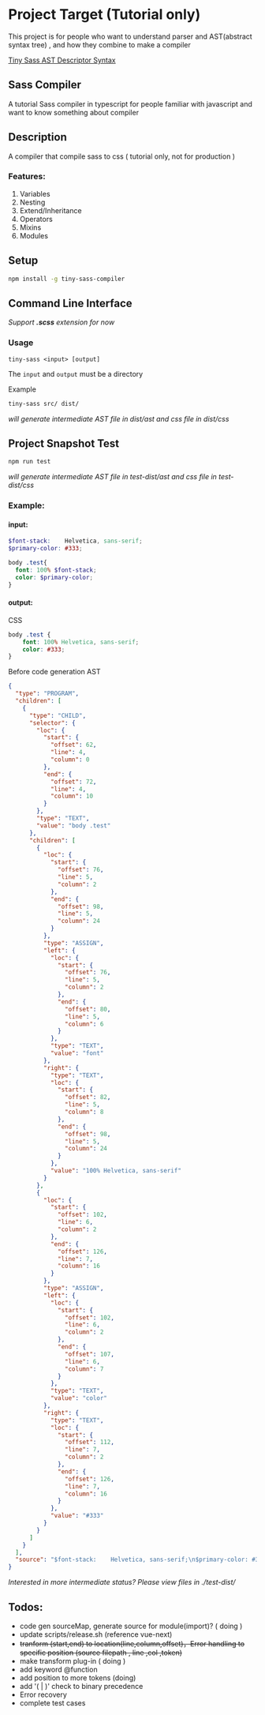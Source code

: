 # Project Target (Tutorial only)

This project is for people who want to understand parser and AST(abstract syntax tree) , and how they combine to make a compiler

[Tiny Sass AST Descriptor Syntax](https://github.com/wizardpisces/tiny-sass-compiler/blob/master/parser/readme.md)

## Sass Compiler

A tutorial Sass compiler in typescript for people familiar with javascript and want to know something about compiler

## Description 

A compiler that compile sass to css ( tutorial only, not for production )

### Features:

1. Variables
2. Nesting
3. Extend/Inheritance
4. Operators
5. Mixins
6. Modules

## Setup

```bash
npm install -g tiny-sass-compiler
```

## Command Line Interface

*Support **.scss** extension for now*

### Usage


`tiny-sass <input> [output]`

The `input` and `output` must be a directory

Example

```bash
tiny-sass src/ dist/
```

*will generate intermediate AST file in dist/ast and css file in dist/css*

## Project Snapshot Test

```bash
npm run test
```
*will generate intermediate AST file in test-dist/ast and css file in test-dist/css*

### Example:

#### input:

```scss
$font-stack:    Helvetica, sans-serif;
$primary-color: #333;

body .test{
  font: 100% $font-stack;
  color: $primary-color;
}
```
#### output:

CSS
```css
body .test {
    font: 100% Helvetica, sans-serif;
    color: #333;
}
```

Before code generation AST
```json
{
  "type": "PROGRAM",
  "children": [
    {
      "type": "CHILD",
      "selector": {
        "loc": {
          "start": {
            "offset": 62,
            "line": 4,
            "column": 0
          },
          "end": {
            "offset": 72,
            "line": 4,
            "column": 10
          }
        },
        "type": "TEXT",
        "value": "body .test"
      },
      "children": [
        {
          "loc": {
            "start": {
              "offset": 76,
              "line": 5,
              "column": 2
            },
            "end": {
              "offset": 98,
              "line": 5,
              "column": 24
            }
          },
          "type": "ASSIGN",
          "left": {
            "loc": {
              "start": {
                "offset": 76,
                "line": 5,
                "column": 2
              },
              "end": {
                "offset": 80,
                "line": 5,
                "column": 6
              }
            },
            "type": "TEXT",
            "value": "font"
          },
          "right": {
            "type": "TEXT",
            "loc": {
              "start": {
                "offset": 82,
                "line": 5,
                "column": 8
              },
              "end": {
                "offset": 98,
                "line": 5,
                "column": 24
              }
            },
            "value": "100% Helvetica, sans-serif"
          }
        },
        {
          "loc": {
            "start": {
              "offset": 102,
              "line": 6,
              "column": 2
            },
            "end": {
              "offset": 126,
              "line": 7,
              "column": 16
            }
          },
          "type": "ASSIGN",
          "left": {
            "loc": {
              "start": {
                "offset": 102,
                "line": 6,
                "column": 2
              },
              "end": {
                "offset": 107,
                "line": 6,
                "column": 7
              }
            },
            "type": "TEXT",
            "value": "color"
          },
          "right": {
            "type": "TEXT",
            "loc": {
              "start": {
                "offset": 112,
                "line": 7,
                "column": 2
              },
              "end": {
                "offset": 126,
                "line": 7,
                "column": 16
              }
            },
            "value": "#333"
          }
        }
      ]
    }
  ],
  "source": "$font-stack:    Helvetica, sans-serif;\n$primary-color: #333;\n\nbody .test{\n  font: 100% $font-stack;\n  color: \n  $primary-color;\n}\n"
}
```

*Interested in more intermediate status? Please view files in ./test-dist/*

## Todos: 

* code gen sourceMap, generate source for module(import)? ( doing )
* update scripts/release.sh (reference vue-next)
* ~~tranform (start,end) to location(line,column,offset)，Error handling to specific position (source filepath , line ,col ,token)~~
* make transform plug-in ( doing )
* add keyword @function
* add position to more tokens (doing)
* add '( | )' check to binary precedence
* Error recovery
* complete test cases
